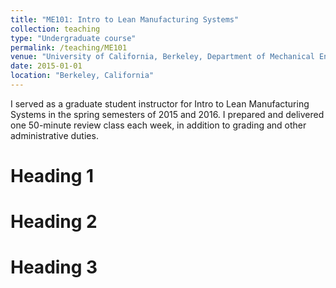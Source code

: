 ```yaml
---
title: "ME101: Intro to Lean Manufacturing Systems"
collection: teaching
type: "Undergraduate course"
permalink: /teaching/ME101
venue: "University of California, Berkeley, Department of Mechanical Engineering"
date: 2015-01-01
location: "Berkeley, California"
---
```


I served as a graduate student instructor for Intro to Lean Manufacturing Systems in the spring semesters of 2015 and 2016. I prepared and delivered one 50-minute review class each week, in addition to grading and other administrative duties.

Heading 1
======

Heading 2
======

Heading 3
======
